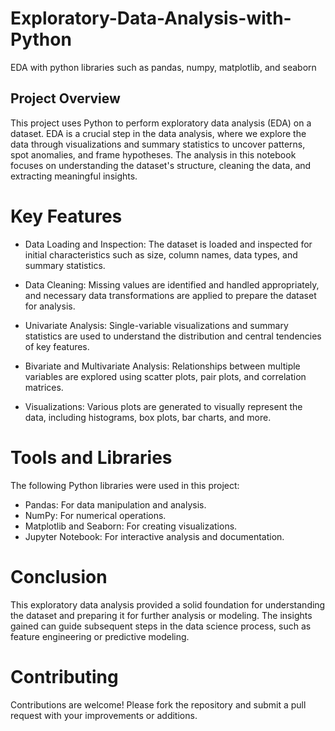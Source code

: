 # Exploratory-Data-Analysis-with-Python
EDA with python libraries such as pandas, numpy, matplotlib, and seaborn

## Project Overview
This project uses Python to perform exploratory data analysis (EDA) on a dataset. EDA is a crucial step in the data analysis, where we explore the data through visualizations and summary statistics to uncover patterns, spot anomalies, and frame hypotheses. The analysis in this notebook focuses on understanding the dataset's structure, cleaning the data, and extracting meaningful insights.
#

# Key Features
* Data Loading and Inspection:
The dataset is loaded and inspected for initial characteristics such as size, column names, data types, and summary statistics.

* Data Cleaning:
Missing values are identified and handled appropriately, and necessary data transformations are applied to prepare the dataset for analysis.

* Univariate Analysis:
Single-variable visualizations and summary statistics are used to understand the distribution and central tendencies of key features.

* Bivariate and Multivariate Analysis:
Relationships between multiple variables are explored using scatter plots, pair plots, and correlation matrices.

* Visualizations:
Various plots are generated to visually represent the data, including histograms, box plots, bar charts, and more.


# Tools and Libraries
The following Python libraries were used in this project:

* Pandas: For data manipulation and analysis.
* NumPy: For numerical operations.
* Matplotlib and Seaborn: For creating visualizations.
* Jupyter Notebook: For interactive analysis and documentation.

# Conclusion
This exploratory data analysis provided a solid foundation for understanding the dataset and preparing it for further analysis or modeling. The insights gained can guide subsequent steps in the data science process, such as feature engineering or predictive modeling.

# Contributing
Contributions are welcome! Please fork the repository and submit a pull request with your improvements or additions.
